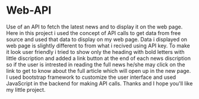 # Web-API
Use of an API to fetch the latest news and to display it on the web page.
Here in this project i used the concept of API calls to get data from free source and used that data to display on my web page.
Data i displayed on web page is slightly different to from what i recived using API key. To make it look user friendly i tried to show only the heading with bold letters with little discription and added a link button at the end of each news discription so if the user is intrested in reading the full news he/she may click on the link to get to know about the full article which will open up in the new page.
I used bootstrap framework to customize the user interface and used JavaScript in the backend for making API calls.
Thanks and I hope you'll like my little project.
